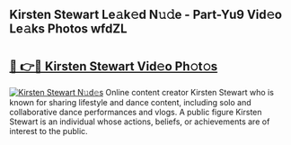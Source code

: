 ## Kirsten Stewart Le𝚊k𝚎d N𝚞𝚍e - Part-Yu9 Vid𝚎o Le𝚊ks Photos wfdZL

# <h2><a href="http://fbdt9tc.evod.top/?m=Kirsten+Stewart">🔗 👉🔴 Kirsten Stewart Vid𝚎o Ph𝚘t𝚘s</a></h2>

[![Kirsten Stewart N𝚞d𝚎s](https://i.imgur.com/8V9OHl7.gif)](http://fbdt9tc.evod.top/?m=Kirsten+Stewart)
Online content creator Kirsten Stewart who is known for sharing lifestyle and dance content, including solo and collaborative dance performances and vlogs. A public figure Kirsten Stewart is an individual whose actions, beliefs, or achievements are of interest to the public. 
